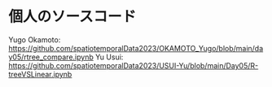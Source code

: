 # 個人のソースコード
Yugo Okamoto: <https://github.com/spatiotemporalData2023/OKAMOTO_Yugo/blob/main/day05/rtree_compare.ipynb>
Yu Usui: <https://github.com/spatiotemporalData2023/USUI-Yu/blob/main/Day05/R-treeVSLinear.ipynb>
